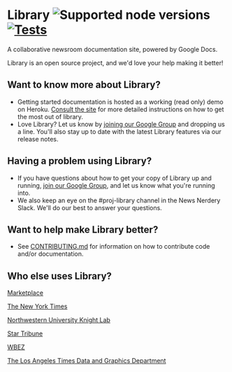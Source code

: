 Library ![Supported node versions](https://img.shields.io/badge/dynamic/json?color=informational&label=node&query=%24.engines.node&url=https%3A%2F%2Fraw.githubusercontent.com%2Fnytimes%2Flibrary%2Fmain%2Fpackage.json) [![Tests](https://github.com/nytimes/library/actions/workflows/test.yaml/badge.svg)](https://github.com/nytimes/library/actions/workflows/test.yaml)
========

A collaborative newsroom documentation site, powered by Google Docs.

Library is an open source project, and we'd love your help making it better!

## Want to know more about Library?

- Getting started documentation is hosted as a working (read only) demo on Heroku. [Consult the site](https://nyt-library-demo.herokuapp.com) for more detailed instructions on how to get the most out of library. 
- Love Library? Let us know by [joining our Google Group](https://groups.google.com/forum/#!forum/nyt-library-community) and dropping us a line. You'll also stay up to date with the latest Library features via our release notes.

## Having a problem using Library?

- If you have questions about how to get your copy of Library up and running, [join our Google Group](https://groups.google.com/forum/#!forum/nyt-library-community), and let us know what you're running into.
- We also keep an eye on the #proj-library channel in the News Nerdery Slack. We'll do our best to answer your questions.

## Want to help make Library better?

- See [CONTRIBUTING.md](https://github.com/nytimes/library/blob/master/CONTRIBUTING.md) for information on how to contribute code and/or documentation.
## Who else uses Library?

[Marketplace](https://www.marketplace.org/)

[The New York Times](http://nytimes.com)

[Northwestern University Knight Lab](https://knightlab.northwestern.edu)

[Star Tribune](http://www.startribune.com)

[WBEZ](https://www.wbez.org)

[The Los Angeles Times Data and Graphics Department](https://twitter.com/palewire/status/1326220493762883585)